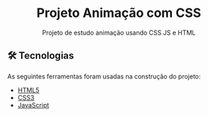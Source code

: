 <h1 align="center">Projeto Animação com CSS</h1>


<p align="center">Projeto de estudo animação usando CSS JS e HTML</p>


## 🛠 Tecnologias

As seguintes ferramentas foram usadas na construção do projeto:

- [HTML5](https://developer.mozilla.org/pt-BR/docs/Web/HTML)
- [CSS3](https://developer.mozilla.org/pt-BR/docs/Web/CSS)
- [JavaScript](https://developer.mozilla.org/pt-BR/docs/Web/JavaScript)